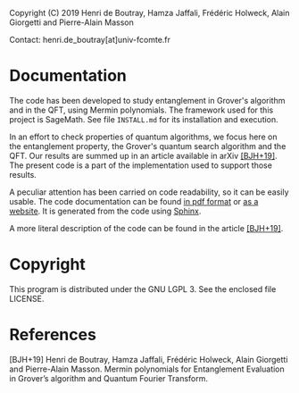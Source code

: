 Copyright (C) 2019 Henri de Boutray, Hamza Jaffali, Frédéric Holweck, Alain 
Giorgetti and Pierre-Alain Masson

Contact: henri.de_boutray[at]univ-fcomte.fr

Documentation
=============

The code has been developed to study entanglement in Grover's algorithm and in
the QFT, using Mermin polynomials. The framework used for this project is 
SageMath. See file `INSTALL.md` for its installation and execution.

In an effort to check properties of quantum algorithms, we focus here on the 
entanglement property, the Grover's quantum search algorithm and the QFT. Our
results are summed up in an article available in arXiv [[BJH+19]](#BJH19). The
present code is a part of the implementation used to support those results.

A peculiar attention has been carried on code readability, so it can be easily
usable. The code documentation can be found 
[in pdf format](doc/build/latex/Mermin-evaluation.pdf) or 
[as a website](doc/build/html). It is generated from the code using 
[Sphinx](http://www.sphinx-doc.org).

A more literal description of the code can be found in the article 
[[BJH+19]](#BJH19).

Copyright
=========

This program is distributed under the GNU LGPL 3. See the enclosed file LICENSE.

References
==========

<a id="BJH19"/>[BJH+19] Henri de Boutray, Hamza Jaffali, Frédéric 
  Holweck, Alain Giorgetti and Pierre-Alain Masson. Mermin polynomials for 
  Entanglement Evaluation in Grover’s algorithm and Quantum Fourier Transform. 
  <!-- TODO: add arXiv URL and date here. -->
